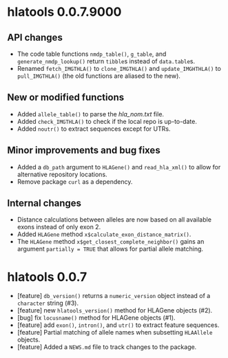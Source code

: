 # hlatools 0.0.7.9000

## API changes
* The code table functions `nmdp_table()`, `g_table`, and `generate_nmdp_lookup()`
  return `tibble`s instead of `data.table`s.
* Renamed `fetch_IMGTHLA()` to `clone_IMGTHLA()` and `update_IMGHTHLA()` to
  `pull_IMGTHLA()` (the old functions are aliased to the new).

## New or modified functions
* Added `allele_table()` to parse the *hla_nom.txt* file.
* Added `check_IMGTHLA()` to check if the local repo is up-to-date.
* Added `noutr()` to extract sequences except for UTRs.
  
## Minor improvements and bug fixes
* Added a `db_path` argument to `HLAGene()` and `read_hla_xml()` to allow for
  alternative repository locations.
* Remove package `curl` as a dependency.

## Internal changes
* Distance calculations between alleles are now based on all available exons
  instead of only exon 2.
* Added `HLAGene` method `x$calculate_exon_distance_matrix()`.
* The `HLAGene` method `x$get_closest_complete_neighbor()` gains an argument
  `partially = TRUE` that allows for partial allele matching.

# hlatools 0.0.7

* [feature] `db_version()` returns a `numeric_version` object instead of a `character` string (#3).
* [feature] new `hlatools_version()` method for HLAGene objects (#2).
* [bug] fix `locusname()` method for HLAGene objects (#1).
* [feature] add `exon()`, `intron()`, and `utr()` to extract feature sequences.
* [feature] Partial matching of allele names when subsetting `HLAAllele` objects.
* [feature] Added a `NEWS.md` file to track changes to the package.



